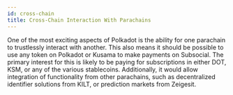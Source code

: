 ```yaml
---
id: cross-chain
title: Cross-Chain Interaction With Parachains
---
```


One of the most exciting aspects of Polkadot is the ability for one parachain to trustlessly
interact with another. This also means it should be possible to use any token on Polkadot or Kusama to
make payments on Subsocial. The primary interest for this is likely to be paying for subscriptions
in either DOT, KSM, or any of the various stablecoins. Additionally, it would allow integration 
of functionality from other parachains, such as decentralized identifier solutions from KILT, 
or prediction markets from Zeigesit.
